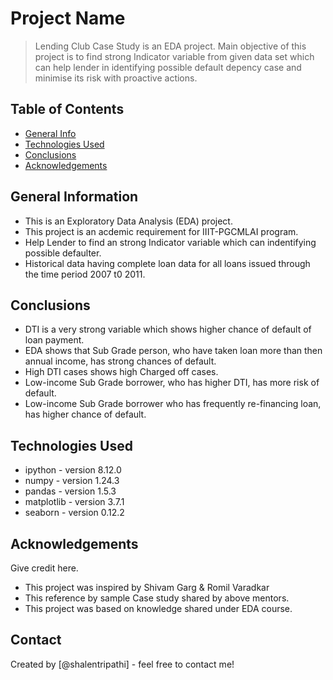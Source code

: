 # Project Name
> Lending Club Case Study is an EDA project. Main objective of this project is to find strong Indicator variable from given data set which can help lender in identifying possible default depency case and minimise its risk with proactive actions. 


## Table of Contents
* [General Info](#general-information)
* [Technologies Used](#technologies-used)
* [Conclusions](#conclusions)
* [Acknowledgements](#acknowledgements)

<!-- You can include any other section that is pertinent to your problem -->

## General Information
- This is an Exploratory Data Analysis (EDA) project.
- This project is an acdemic requirement for IIIT-PGCMLAI program.
- Help Lender to find an strong Indicator variable which can indentifying possible defaulter.
- Historical data having complete loan data for all loans issued through the time period 2007 t0 2011.

<!-- You don't have to answer all the questions - just the ones relevant to your project. -->

## Conclusions
- DTI is a very strong variable which shows higher chance of default of loan payment. 
- EDA shows that Sub Grade person, who have taken loan more than then annual income, has strong chances of default.
- High DTI cases shows high Charged off cases.
- Low-income Sub Grade borrower, who has higher DTI, has more risk of default.
- Low-income Sub Grade borrower who has frequently re-financing loan, has higher chance of default.

<!-- You don't have to answer all the questions - just the ones relevant to your project. -->


## Technologies Used
- ipython - version 8.12.0
- numpy   - version 1.24.3
- pandas - version 1.5.3
- matplotlib - version 3.7.1
- seaborn - version 0.12.2

<!-- As the libraries versions keep on changing, it is recommended to mention the version of library used in this project -->

## Acknowledgements
Give credit here.
- This project was inspired by Shivam Garg & Romil Varadkar 
- This reference by sample Case study shared by above mentors.
- This project was based on knowledge shared under EDA course.


## Contact
Created by [@shalentripathi] - feel free to contact me!


<!-- Optional -->
<!-- ## License -->
<!-- This project is open source and available under the [... License](). -->

<!-- You don't have to include all sections - just the one's relevant to your project -->
